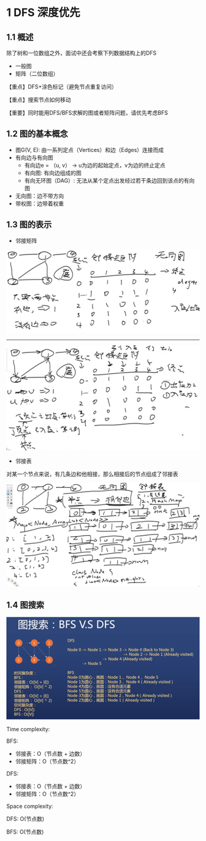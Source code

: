 # 1 DFS 深度优先

## 1.1 概述

除了树和一位数组之外，面试中还会考察下列数据结构上的DFS

- 一般图
- 矩阵（二位数组）

【重点】DFS+涂色标记（避免节点重复访问）

【重点】搜索节点如何移动

【重要】同时能用DFS/BFS求解的图或者矩阵问题，请优先考虑BFS



## 1.2 图的基本概念

- 图G(V, E): 由一系列定点（Vertices）和边（Edges）连接而成
- 有向边与有向图
  - 有向边e = （u, v） -> u为边的起始定点，v为边的终止定点
  - 有向图: 有向边组成的图
  - 有向无环图（DAG）: 无法从某个定点出发经过若干条边回到该点的有向图
- 无向图：边不带方向
- 带权图：边带着权重



## 1.3 图的表示

- 邻接矩阵

![linjiejuzhen](./images/linjiejuzhen.png)

---

![linjiejuzhen](./images/youxiangtujuzhen.png)

- 邻接表

对某一个节点来说，有几条边和他相接，那么相接后的节点组成了邻接表

![linjiejuzhen](./images/linjiebiao.png)



## 1.4 图搜索

![linjiejuzhen](./images/graphsearch.png)

Time complexity:

BFS: 

- 邻接表：O（节点数 + 边数）
- 邻接矩阵：O（节点数^2）

DFS:

- 邻接表：O（节点数 + 边数）
- 邻接矩阵：O（节点数^2）

Space complexity:

DFS: O(节点数)

BFS: O(节点数)